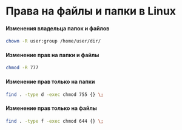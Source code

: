 # Права на файлы и папки в Linux
#### Изменения владельца папок и файлов
``` sh
chown -R user:group /home/user/dir/
```
#### Изменение прав на папки и файлы
``` sh
chmod -R 777
```
#### Изменение прав только на папки
``` sh
find . -type d -exec chmod 755 {} \;
 ```
#### Изменение прав только на файлы
``` sh
find . -type f -exec chmod 644 {} \;
```
